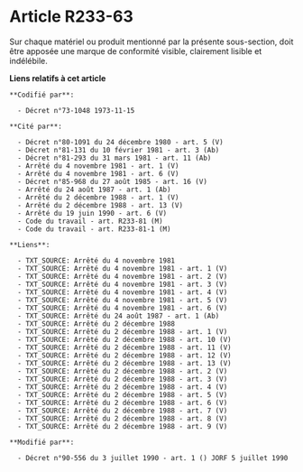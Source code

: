 # Article R233-63

Sur chaque matériel ou produit mentionné par la présente sous-section, doit être apposée une marque de conformité visible,
clairement lisible et indélébile.

**Liens relatifs à cet article**

	**Codifié par**:

	  - Décret n°73-1048 1973-11-15

	**Cité par**:

	  - Décret n°80-1091 du 24 décembre 1980 - art. 5 (V)
	  - Décret n°81-131 du 10 février 1981 - art. 3 (Ab)
	  - Décret n°81-293 du 31 mars 1981 - art. 11 (Ab)
	  - Arrêté du 4 novembre 1981 - art. 1 (V)
	  - Arrêté du 4 novembre 1981 - art. 6 (V)
	  - Décret n°85-968 du 27 août 1985 - art. 16 (V)
	  - Arrêté du 24 août 1987 - art. 1 (Ab)
	  - Arrêté du 2 décembre 1988 - art. 1 (V)
	  - Arrêté du 2 décembre 1988 - art. 13 (V)
	  - Arrêté du 19 juin 1990 - art. 6 (V)
	  - Code du travail - art. R233-81 (M)
	  - Code du travail - art. R233-81-1 (M)

	**Liens**:

	  - TXT_SOURCE: Arrêté du 4 novembre 1981
	  - TXT_SOURCE: Arrêté du 4 novembre 1981 - art. 1 (V)
	  - TXT_SOURCE: Arrêté du 4 novembre 1981 - art. 2 (V)
	  - TXT_SOURCE: Arrêté du 4 novembre 1981 - art. 3 (V)
	  - TXT_SOURCE: Arrêté du 4 novembre 1981 - art. 4 (V)
	  - TXT_SOURCE: Arrêté du 4 novembre 1981 - art. 5 (V)
	  - TXT_SOURCE: Arrêté du 4 novembre 1981 - art. 6 (V)
	  - TXT_SOURCE: Arrêté du 24 août 1987 - art. 1 (Ab)
	  - TXT_SOURCE: Arrêté du 2 décembre 1988
	  - TXT_SOURCE: Arrêté du 2 décembre 1988 - art. 1 (V)
	  - TXT_SOURCE: Arrêté du 2 décembre 1988 - art. 10 (V)
	  - TXT_SOURCE: Arrêté du 2 décembre 1988 - art. 11 (V)
	  - TXT_SOURCE: Arrêté du 2 décembre 1988 - art. 12 (V)
	  - TXT_SOURCE: Arrêté du 2 décembre 1988 - art. 13 (V)
	  - TXT_SOURCE: Arrêté du 2 décembre 1988 - art. 2 (V)
	  - TXT_SOURCE: Arrêté du 2 décembre 1988 - art. 3 (V)
	  - TXT_SOURCE: Arrêté du 2 décembre 1988 - art. 4 (V)
	  - TXT_SOURCE: Arrêté du 2 décembre 1988 - art. 5 (V)
	  - TXT_SOURCE: Arrêté du 2 décembre 1988 - art. 6 (V)
	  - TXT_SOURCE: Arrêté du 2 décembre 1988 - art. 7 (V)
	  - TXT_SOURCE: Arrêté du 2 décembre 1988 - art. 8 (V)
	  - TXT_SOURCE: Arrêté du 2 décembre 1988 - art. 9 (V)

	**Modifié par**:

	  - Décret n°90-556 du 3 juillet 1990 - art. 1 () JORF 5 juillet 1990
